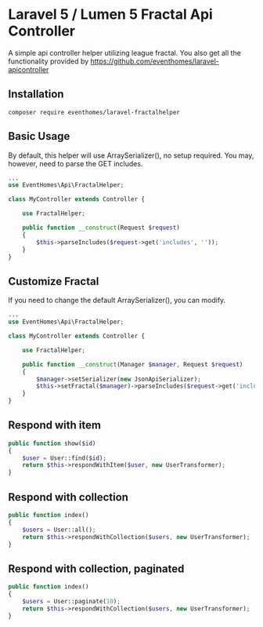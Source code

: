 # Laravel 5 / Lumen 5 Fractal Api Controller
A simple api controller helper utilizing league fractal. You also get all the functionality provided by https://github.com/eventhomes/laravel-apicontroller

## Installation
```composer require eventhomes/laravel-fractalhelper```

## Basic Usage
By default, this helper will use ArraySerializer(), no setup required. You may, however, need to parse the GET includes.
```php
...
use EventHomes\Api\FractalHelper;

class MyController extends Controller {

    use FractalHelper;

    public function __construct(Request $request)
    {
        $this->parseIncludes($request->get('includes', ''));
    }
}
```

## Customize Fractal
If you need to change the default ArraySerializer(), you can modify.
```php
...
use EventHomes\Api\FractalHelper;

class MyController extends Controller {

    use FractalHelper;

    public function __construct(Manager $manager, Request $request)
    {
        $manager->setSerializer(new JsonApiSerializer);
        $this->setFractal($manager)->parseIncludes($request->get('includes', ''));
    }
}
```

## Respond with item
```php
public function show($id)
{
    $user = User::find($id);
    return $this->respondWithItem($user, new UserTransformer);
}
```

## Respond with collection
```php
public function index()
{
    $users = User::all();
    return $this->respondWithCollection($users, new UserTransformer);
}
```

## Respond with collection, paginated
```php
public function index()
{
    $users = User::paginate(10);
    return $this->respondWithCollection($users, new UserTransformer);
}
```